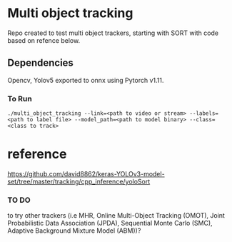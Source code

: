 # Multi object tracking

Repo created to test multi object trackers, starting with SORT with code based on refence below.

## Dependencies
Opencv, Yolov5 exported to onnx using Pytorch v1.11.

### To Run
```
./multi_object_tracking --link=<path to video or stream> --labels=<path to label file> --model_path=<path to model binary> --class=<class to track>
```

# reference
https://github.com/david8862/keras-YOLOv3-model-set/tree/master/tracking/cpp_inference/yoloSort

### TO DO
to try other trackers (i.e MHR, Online Multi-Object Tracking (OMOT), Joint Probabilistic Data Association (JPDA), Sequential Monte Carlo (SMC), Adaptive Background Mixture Model (ABM))?
